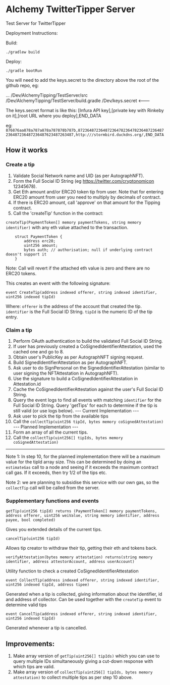 # Alchemy TwitterTipper Server
Test Server for TwitterTipper

Deployment Instructions:

Build:

```./gradlew build```

Deploy:

```./gradle bootRun```

You will need to add the keys.secret to the directory above the root of the github repo, eg:

...
/Dev/AlchemyTipping/TestServer/src
/Dev/AlchemyTipping/TestServer/build.gradle 
/Dev/keys.secret  <---

The keys.secret format is like this:
[Infura API key],[private key with Rinkeby on it],[root URL where you deploy],END_DATA

eg:
```876876aa878a787a878a787878b787b,87236487236487236478236478236487236487236487236487236487623487263487,http:///stormbird.duckdns.org/,END_DATA```


## How it works

### Create a tip

1. Validate Social Network name and UID (as per AutographNFT).
2. Form the Full Social ID String (eg https://twitter.com/cryptonomicon 12345678).
3. Get Eth amount and/or ERC20 token tip from user. Note that for entering ERC20 amount from user you need to multiply by decimals of contract.
4. If there is ERC20 amount, call 'approve' on that amount for the Tipping contract.
5. Call the 'createTip' function in the contract:

```createTip(PaymentToken[] memory paymentTokens, string memory identifier)``` with any eth value attached to the transaction.

```
    struct PaymentToken {
        address erc20; 
        uint256 amount;
        bytes auth; // authorisation; null if underlying contract doesn't support it
    }
```	

Note: Call will revert if the attached eth value is zero and there are no ERC20 tokens.

This creates an event with the following signature:

```event CreateTip(address indexed offerer, string indexed identifier, uint256 indexed tipId)```

Where: 
```offerer``` is the address of the account that created the tip.
```identifier``` is the Full Social ID String.
```tipId``` is the numeric ID of the tip entry.


### Claim a tip

1. Perform OAuth authentication to build the validated Full Social ID String.
2. If user has previously created a CoSignedIdentifierAttestation, used the cached one and go to 8.
3. Obtain user's PublicKey as per AutographNFT signing request.
4. Build SignedIdentifierAttestation as per AutographNFT.
5. Ask user to do SignPersonal on the SignedIdentifierAttestation (similar to user signing the NFTAttestation in AutographNFT).
6. Use the signature to build a CoSignedIdentifierAttestation in Attestation.id
7. Cache the CoSignedIdentifierAttestation against the user's Full Social ID String.
8. Query the event logs to find all events with matching ```identifier``` for the Full Social ID String. Query 'getTips' for each to determine if the tip is still valid (or use logs below).
--- Current Implementation ---
9. Ask user to pick the tip from the available tips
10. Call the ```collectTip(uint256 tipId, bytes memory coSignedAttestation)```
--- Planned Implementation ---
9. Form an array of all the current tips.
10. Call the ```collectTip(uint256[] tipIds, bytes memory coSignedAttestation)```
---

Note 1: In step 10, for the planned implementation there will be a maximum value for the tipId array size. 
This can be determined by doing an ```estimateGas``` call to a node and seeing if it exceeds the maximum contract call gas. If it exceeds, then try 1/2 of the tips etc.

Note 2: we are planning to subsidise this service with our own gas, so the ```collectTip``` call will be called from the server.

### Supplementary functions and events
```getTip(uint256 tipId) returns (PaymentToken[] memory paymentTokens, address offerer, uint256 weiValue, string memory identifier, address payee, bool completed)```

 Gives you extended details of the current tips.

```cancelTip(uint256 tipId)```

 Allows tip creator to withdraw their tip, getting their eth and tokens back.
 
```verifyAttestation(bytes memory attestation) returns(string memory identifier, address attestorAccount, address userAccount)```
 
 Utility function to check a created CoSignedIdentifierAttestation
 
```event CollectTip(address indexed offerer, string indexed identifier, uint256 indexed tipId, address tipee)```

 Generated when a tip is collected, giving information about the identifier, id and address of collector. Can be used together with the ```createTip``` event to determine valid tips
 
```event CancelTip(address indexed offerer, string indexed identifier, uint256 indexed tipId)```

 Generated whenever a tip is cancelled.
 
## Improvements:
 
1. Make array version of ```getTip(uint256[] tipIds)``` which you can use to query multiple IDs simultaneously giving a cut-down response with which tips are valid.
2. Make array version of ```collectTip(uint256[] tipIds, bytes memory attestation)``` to collect multiple tips as per step 10 above.
